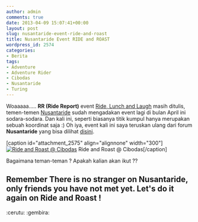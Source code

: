 ```yaml
---
author: admin
comments: true
date: 2013-04-09 15:07:41+00:00
layout: post
slug: nusantaride-event-ride-and-roast
title: Nusantaride Event RIDE and ROAST
wordpress_id: 2574
categories:
- Berita
tags:
- Adventure
- Adventure Rider
- Cibodas
- Nusantaride
- Turing
---
```


Woaaaaa..... **RR (Ride Report)** event [Ride, Lunch and Laugh](http://martinusadyh.web.id/2013/03/17/nusantaride-event-ride-launch-and-laugh/) masih ditulis, temen-temen [Nusantaride](http://www.nusantaride.com/Forums) sudah mengadakan event lagi di bulan April ini sodara-sodara. Dan kali ini, seperti biasanya titik kumpul hanya merupakan sebuah koordinat saja  :) Oh iya, event kali ini saya teruskan ulang dari forum **Nusantaride** yang bisa dilihat [disini](http://www.nusantaride.com/Forums/showthread.php?t=967&page=1).

[caption id="attachment_2575" align="alignnone" width="300"][![Ride and Roast @ Cibodas](http://martinusadyh.web.id/wp-content/uploads/2013/04/RideandRoast-300x211.jpg)](http://martinusadyh.web.id/gallery/?album=4&gallery=3&pid=451) Ride and Roast @ Cibodas[/caption]

Bagaimana teman-teman ? Apakah kalian akan ikut ?? 

## Remember There is no stranger on Nusantaride, only friends you have not met yet. Let's do it again on Ride and Roast !

 :cerutu:  :gembira: 
